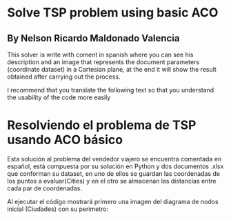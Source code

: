 <h1>Solve TSP problem using basic ACO</h1>
<h2>By Nelson Ricardo Maldonado Valencia</h2>
<p>This solver is write with coment in spanish where you can see his description and an image that represents the document parameters (coordinate dataset) in a Cartesian plane, at the end it will show the result obtained after carrying out the process.</p>
<p>I recommend that you translate the following text so that you understand the usability of the code more easily</p>
<h1>Resolviendo el problema de TSP usando ACO básico</h1>
<p>Esta solución al problema del vendedor viajero se encuentra comentada en español, está compuesta por su solución en Python y dos documentos .xlsx que conforman su dataset, en uno de ellos se guardan las coordenadas de los puntos a evaluar(Cities) y en el otro se almacenan las distancias entre cada par de coordenadas.</p>
<p>Al ejecutar el código mostrará primero una imagen del diagrama de nodos inicial (Ciudades) con su perimetro:</p>
